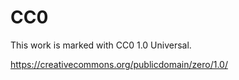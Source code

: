 # CC0

This work is marked with CC0 1.0 Universal.

https://creativecommons.org/publicdomain/zero/1.0/